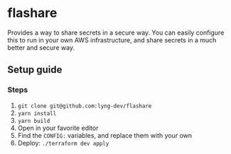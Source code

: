 # flashare

Provides a way to share secrets in a secure way. You can easily configure this to run in your own AWS infrastructure, and share secrets in a much better and secure way.

## Setup guide

### Steps

1. `git clone git@github.com:lyng-dev/flashare`
2. `yarn install`
3. `yarn build`
4. Open in your favorite editor
5. Find the `CONFIG:` variables, and replace them with your own
6. Deploy: `./terraform dev apply`
